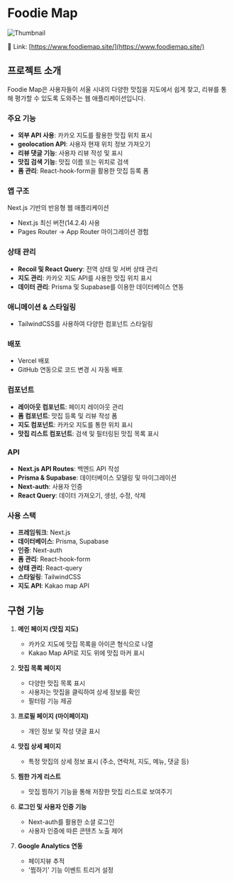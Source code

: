 # Foodie Map

![Thumbnail](https://github.com/user-attachments/assets/a9c8f050-bf86-4c39-a524-8c5faf7d9964)

🔗 Link: [https://www.foodiemap.site/](https://www.foodiemap.site/)

## 프로젝트 소개

Foodie Map은 사용자들이 서울 시내의 다양한 맛집을 지도에서 쉽게 찾고, 리뷰를 통해 평가할 수 있도록 도와주는 웹 애플리케이션입니다.

### 주요 기능

- **외부 API 사용**: 카카오 지도를 활용한 맛집 위치 표시
- **geolocation API**: 사용자 현재 위치 정보 가져오기
- **리뷰 댓글 기능**: 사용자 리뷰 작성 및 표시
- **맛집 검색 기능**: 맛집 이름 또는 위치로 검색
- **폼 관리**: React-hook-form을 활용한 맛집 등록 폼

### 앱 구조

Next.js 기반의 반응형 웹 애플리케이션

- Next.js 최신 버전(14.2.4) 사용
- Pages Router → App Router 마이그레이션 경험

### 상태 관리

- **Recoil 및 React Query**: 전역 상태 및 서버 상태 관리
- **지도 관리**: 카카오 지도 API를 사용한 맛집 위치 표시
- **데이터 관리**: Prisma 및 Supabase를 이용한 데이터베이스 연동

### 애니메이션 & 스타일링

- TailwindCSS를 사용하여 다양한 컴포넌트 스타일링

### 배포

- Vercel 배포
- GitHub 연동으로 코드 변경 시 자동 배포

### 컴포넌트

- **레이아웃 컴포넌트**: 페이지 레이아웃 관리
- **폼 컴포넌트**: 맛집 등록 및 리뷰 작성 폼
- **지도 컴포넌트**: 카카오 지도를 통한 위치 표시
- **맛집 리스트 컴포넌트**: 검색 및 필터링된 맛집 목록 표시

### API

- **Next.js API Routes**: 백엔드 API 작성
- **Prisma & Supabase**: 데이터베이스 모델링 및 마이그레이션
- **Next-auth**: 사용자 인증
- **React Query**: 데이터 가져오기, 생성, 수정, 삭제

### 사용 스택

- **프레임워크**: Next.js
- **데이터베이스**: Prisma, Supabase
- **인증**: Next-auth
- **폼 관리**: React-hook-form
- **상태 관리**: React-query
- **스타일링**: TailwindCSS
- **지도 API**: Kakao map API

## 구현 기능

1. **메인 페이지 (맛집 지도)**

   - 카카오 지도에 맛집 목록을 아이콘 형식으로 나열
   - Kakao Map API로 지도 위에 맛집 마커 표시

2. **맛집 목록 페이지**

   - 다양한 맛집 목록 표시
   - 사용자는 맛집을 클릭하여 상세 정보를 확인
   - 필터링 기능 제공

3. **프로필 페이지 (마이페이지)**

   - 개인 정보 및 작성 댓글 표시

4. **맛집 상세 페이지**

   - 특정 맛집의 상세 정보 표시 (주소, 연락처, 지도, 메뉴, 댓글 등)

5. **찜한 가게 리스트**

   - 맛집 찜하기 기능을 통해 저장한 맛집 리스트로 보여주기

6. **로그인 및 사용자 인증 기능**

   - Next-auth를 활용한 소셜 로그인
   - 사용자 인증에 따른 콘텐츠 노출 제어

7. **Google Analytics 연동**
   - 페이지뷰 추적
   - '찜하기' 기능 이벤트 트리거 설정

